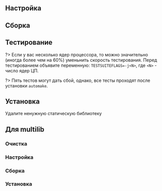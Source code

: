 <pkg :name="'libtool'" instsize showsbu2></pkg>

## Настройка
<package-script :package="'libtool'" :type="'configure'"></package-script>

## Сборка
<package-script :package="'libtool'" :type="'build'"></package-script>
## Тестирование
<package-script :package="'libtool'" :type="'test'"></package-script>

?> Если у вас несколько ядер процессора, то можно значительно (иногда более чем на 60%) уменьнить скорость тестирования. Перед тестированием объявите переменную: `TESTSUITEFLAGS=-j<N>`, где `<N>` - число ядер ЦП.

?> Пять тестов могут дать сбой, однако, все тесты проходят после установки `automake`.

## Установка
<package-script :package="'libtool'" :type="'install'"></package-script>

Удалите ненужную статическую библиотеку

<package-script :package="'libtool'" :type="'postinstall'"></package-script>

## Для multilib

### Очистка
<package-script :package="'libtool'" :type="'multi_prepare'"></package-script>

### Настройка
<package-script :package="'libtool'" :type="'multi_configure'"></package-script>

### Сборка 
<package-script :package="'libtool'" :type="'multi_build'"></package-script>
### Установка
<package-script :package="'libtool'" :type="'multi_install'"></package-script>

<script>
	new Vue({ el: '#main' })
</script> 
